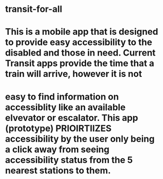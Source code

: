 # transit-for-all

# This is a mobile app that is designed to provide easy accessibility to the disabled and those in need. Current Transit apps provide the time that a train will arrive, however it is not 
# easy to find information on accessiblity like an available elvevator or escalator. This app (prototype) PRIOIRTIIZES accessibility by the user only being a click away from seeing accessibility status from the 5 nearest stations to them.
